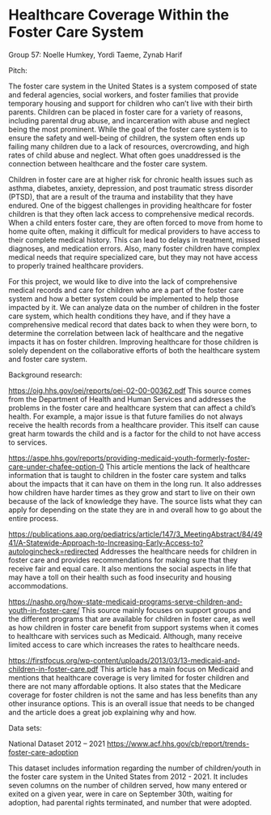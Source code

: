 # Healthcare Coverage Within the Foster Care System
Group 57: Noelle Humkey, Yordi Taeme, Zynab Harif

Pitch:

The foster care system in the United States is a system composed of state and federal agencies, social workers, and foster families that provide temporary housing and support for children who can’t live with their birth parents. Children can be placed in foster care for a variety of reasons, including parental drug abuse, and incarceration with abuse and neglect being the most prominent. While the goal of the foster care system is to ensure the safety and well-being of children, the system often ends up failing many children due to a lack of resources, overcrowding, and high rates of child abuse and neglect. What often goes unaddressed is the connection between healthcare and the foster care system.

Children in foster care are at higher risk for chronic health issues such as asthma, diabetes, anxiety, depression, and post traumatic stress disorder (PTSD), that are a result of the trauma and instability that they have endured. One of the biggest challenges in providing healthcare for foster children is that they often lack access to comprehensive medical records. When a child enters foster care, they are often forced to move from home to home quite often, making it difficult for medical providers to have access to their complete medical history. This can lead to delays in treatment, missed diagnoses, and medication errors. Also, many foster children have complex medical needs that require specialized care, but they may not have access to properly trained healthcare providers.

For this project, we would like to dive into the lack of comprehensive medical records and care for children who are a part of the foster care system and how a better system could be implemented to help those impacted by it. We can analyze data on the number of children in the foster care system, which health conditions they have, and if they have a comprehensive medical record that dates back to when they were born, to determine the correlation between lack of healthcare and the negative impacts it has on foster children. Improving healthcare for those children is solely dependent on the collaborative efforts of both the healthcare system and foster care system.

Background research:

https://oig.hhs.gov/oei/reports/oei-02-00-00362.pdf
This source comes from the Department of Health and Human Services and addresses the problems in the foster care and healthcare system that can affect a child’s health. For example, a major issue is that future families do not always receive the health records from a healthcare provider. This itself can cause great harm towards the child and is a factor for the child to not have access to services. 

https://aspe.hhs.gov/reports/providing-medicaid-youth-formerly-foster-care-under-chafee-option-0
This article mentions the lack of healthcare information that is taught to children in the foster care system and talks about the impacts that it can have on them in the long run. It also addresses how children have harder times as they grow and start to live on their own because of the lack of knowledge they have. The source lists what they can apply for depending on the state they are in and overall how to go about the entire process. 

https://publications.aap.org/pediatrics/article/147/3_MeetingAbstract/84/4941/A-Statewide-Approach-to-Increasing-Early-Access-to?autologincheck=redirected
Addresses the healthcare needs for children in foster care and provides recommendations for making sure that they receive fair and equal care. It also mentions the social aspects in life that may have a toll on their health such as food insecurity and housing accommodations. 

https://nashp.org/how-state-medicaid-programs-serve-children-and-youth-in-foster-care/
This source mainly focuses on support groups and the different programs that are available for children in foster care, as well as how children in foster care benefit from support systems when it comes to healthcare with services such as Medicaid. Although, many receive limited access to care which increases the rates to healthcare needs. 

https://firstfocus.org/wp-content/uploads/2013/03/13-medicaid-and-children-in-foster-care.pdf
This article has a main focus on Medicaid and mentions that healthcare coverage is very limited for foster children and there are not many affordable options. It also states that the Medicare coverage for foster children is not the same and has less benefits than any other insurance options. This is an overall issue that needs to be changed and the article does a great job explaining why and how. 

Data sets:

National Dataset 2012 – 2021
https://www.acf.hhs.gov/cb/report/trends-foster-care-adoption

This dataset includes information regarding the number of children/youth in the foster care system in the United States from 2012 - 2021. It includes seven columns on the number of children served, how many entered or exited on a given year, were in care on September 30th, waiting for adoption, had parental rights terminated, and number that were adopted. 
